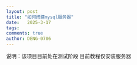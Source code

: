 ```yaml
---
layout: post
title: "如何搭建mysql服务器"
date:   2025-3-17
tags: 
comments: true
author: DENG-0706
---
```

<p>说明：该项目目前处在测试阶段 目前教程仅安装服务器</p>
